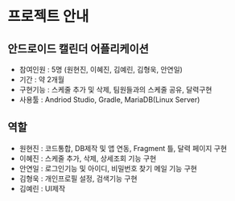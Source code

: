 # 프로젝트 안내
## 안드로이드 캘린더 어플리케이션
- 참여인원 : 5명 (원현진, 이혜진, 김예린, 김형욱, 안연일)
- 기간 : 약 2개월
- 구현기능 : 스케줄 추가 및 삭제, 팀원들과의 스케줄 공유, 달력구현
- 사용툴 : Andriod Studio, Gradle, MariaDB(Linux Server)

## 역할
- 원현진 : 코드통합, DB제작 및 앱 연동, Fragment 틀, 달력 페이지 구현
- 이혜진 : 스케줄 추가, 삭제, 상세조회 기능 구현
- 안연일 : 로그인기능 및 아이디, 비밀번호 찾기 메일 기능 구현
- 김형욱 : 개인프로필 설정, 검색기능 구현
- 김예린 : UI제작